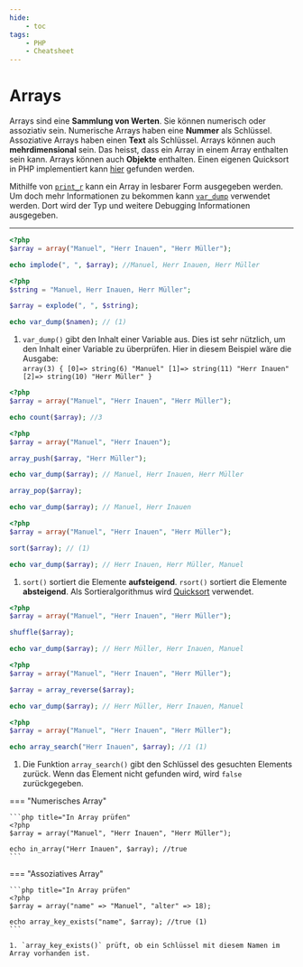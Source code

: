 ```yaml
---
hide:
    - toc
tags:
    - PHP
    - Cheatsheet
---
```


# Arrays

Arrays sind eine **Sammlung von Werten**. Sie können numerisch oder assoziativ sein. Numerische Arrays haben eine **Nummer** als Schlüssel. Assoziative Arrays haben einen **Text** als Schlüssel. Arrays können auch **mehrdimensional** sein. Das heisst, dass ein Array in einem Array enthalten sein kann. Arrays können auch **Objekte** enthalten. Einen eigenen Quicksort in PHP implementiert kann [hier](Sortieren.md) gefunden werden.

Mithilfe von [`print_r`](https://www.php.net/manual/en/function.print-r.php) kann ein Array in lesbarer Form ausgegeben werden. Um doch mehr Informationen zu bekommen kann [`var_dump`](https://www.php.net/manual/en/function.var-dump.php) verwendet werden. Dort wird der Typ und weitere Debugging Informationen ausgegeben.

---

```php title="Arrays in Strings konvertieren"
<?php
$array = array("Manuel", "Herr Inauen", "Herr Müller");

echo implode(", ", $array); //Manuel, Herr Inauen, Herr Müller
```

```php title="Strings in Arrays konvertieren"
<?php
$string = "Manuel, Herr Inauen, Herr Müller";

$array = explode(", ", $string);

echo var_dump($namen); // (1)
```

1. `var_dump()` gibt den Inhalt einer Variable aus. Dies ist sehr nützlich, um den Inhalt einer Variable zu überprüfen. Hier in diesem Beispiel wäre die Ausgabe: <br>
   `array(3) { [0]=> string(6) "Manuel" [1]=> string(11) "Herr Inauen" [2]=> string(10) "Herr Müller" }`

```php title="Array Elemente zählen"
<?php
$array = array("Manuel", "Herr Inauen", "Herr Müller");

echo count($array); //3
```

```php title="Array Elemente hinzufügen / entfernen"
<?php
$array = array("Manuel", "Herr Inauen");

array_push($array, "Herr Müller");

echo var_dump($array); // Manuel, Herr Inauen, Herr Müller

array_pop($array);

echo var_dump($array); // Manuel, Herr Inauen
```

```php title="Array Elemente sortieren"
<?php
$array = array("Manuel", "Herr Inauen", "Herr Müller");

sort($array); // (1)

echo var_dump($array); // Herr Inauen, Herr Müller, Manuel
```

1. `sort()` sortiert die Elemente **aufsteigend**. `rsort()` sortiert die Elemente **absteigend**. Als Sortieralgorithmus wird [Quicksort](https://www.programiz.com/dsa/quick-sort) verwendet.

```php title="Array Elemente mischen"
<?php
$array = array("Manuel", "Herr Inauen", "Herr Müller");

shuffle($array);

echo var_dump($array); // Herr Müller, Herr Inauen, Manuel
```

```php title="Array Elemente umkehren"
<?php
$array = array("Manuel", "Herr Inauen", "Herr Müller");

$array = array_reverse($array);

echo var_dump($array); // Herr Müller, Herr Inauen, Manuel
```

```php title="Array durchsuchen"
<?php
$array = array("Manuel", "Herr Inauen", "Herr Müller");

echo array_search("Herr Inauen", $array); //1 (1)
```

1. Die Funktion `array_search()` gibt den Schlüssel des gesuchten Elements zurück. Wenn das Element nicht gefunden wird, wird `false` zurückgegeben.

=== "Numerisches Array"

    ```php title="In Array prüfen"
    <?php
    $array = array("Manuel", "Herr Inauen", "Herr Müller");

    echo in_array("Herr Inauen", $array); //true
    ```

=== "Assoziatives Array"

    ```php title="In Array prüfen"
    <?php
    $array = array("name" => "Manuel", "alter" => 18);

    echo array_key_exists("name", $array); //true (1)
    ```

    1. `array_key_exists()` prüft, ob ein Schlüssel mit diesem Namen im Array vorhanden ist.
